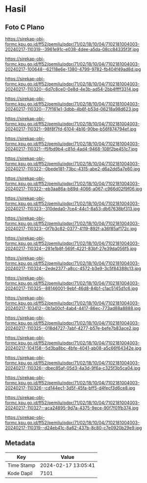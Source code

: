 # Hasil

## Foto C Plano

https://sirekap-obj-formc.kpu.go.id/ff52/pemilu/pdpr/71/02/18/10/04/7102181004003-20240217-110319--3961e91c-e038-4dee-a5da-08cc84335f3f.jpg

https://sirekap-obj-formc.kpu.go.id/ff52/pemilu/pdpr/71/02/18/10/04/7102181004003-20240217-100648--62118e6e-1380-4799-9782-fb404f49ad8d.jpg

https://sirekap-obj-formc.kpu.go.id/ff52/pemilu/pdpr/71/02/18/10/04/7102181004003-20240217-110320--6d7c8ce0-0e8d-4e3b-ad54-2bb4ffff3314.jpg

https://sirekap-obj-formc.kpu.go.id/ff52/pemilu/pdpr/71/02/18/10/04/7102181004003-20240217-110320--77f161e1-3dbb-4b6f-b53d-06218a98d623.jpg

https://sirekap-obj-formc.kpu.go.id/ff52/pemilu/pdpr/71/02/18/10/04/7102181004003-20240217-110321--98f8f7fd-6104-4b16-90be-b56f874794ef.jpg

https://sirekap-obj-formc.kpu.go.id/ff52/pemilu/pdpr/71/02/18/10/04/7102181004003-20240217-110321--f5fbd9b4-c81d-4ad4-9468-108f2be451c7.jpg

https://sirekap-obj-formc.kpu.go.id/ff52/pemilu/pdpr/71/02/18/10/04/7102181004003-20240217-110322--0bede181-73bc-4315-abe2-d6a2dd5a7e60.jpg

https://sirekap-obj-formc.kpu.go.id/ff52/pemilu/pdpr/71/02/18/10/04/7102181004003-20240217-110322--eb3aa86a-b89d-4066-a067-c966d02f9f06.jpg

https://sirekap-obj-formc.kpu.go.id/ff52/pemilu/pdpr/71/02/18/10/04/7102181004003-20240217-110323--310deda0-7ce4-44c1-8a53-db67638bf313.jpg

https://sirekap-obj-formc.kpu.go.id/ff52/pemilu/pdpr/71/02/18/10/04/7102181004003-20240217-110323--0f7b3c82-0377-4119-892f-a36f85af172c.jpg

https://sirekap-obj-formc.kpu.go.id/ff52/pemilu/pdpr/71/02/18/10/04/7102181004003-20240217-110324--281e1b8f-569f-4221-83bf-27e39da056f5.jpg

https://sirekap-obj-formc.kpu.go.id/ff52/pemilu/pdpr/71/02/18/10/04/7102181004003-20240217-110324--2ede2377-a8cc-4572-b3e9-3c5f84388c13.jpg

https://sirekap-obj-formc.kpu.go.id/ff52/pemilu/pdpr/71/02/18/10/04/7102181004003-20240217-110325--88146001-9ebf-46d8-84b1-c1ac5145d1c6.jpg

https://sirekap-obj-formc.kpu.go.id/ff52/pemilu/pdpr/71/02/18/10/04/7102181004003-20240217-103412--0b1a00cf-4ab4-4417-86ec-773ad88a8888.jpg

https://sirekap-obj-formc.kpu.go.id/ff52/pemilu/pdpr/71/02/18/10/04/7102181004003-20240217-110325--018d4727-7abf-4277-b57e-befe7b83ace2.jpg

https://sirekap-obj-formc.kpu.go.id/ff52/pemilu/pdpr/71/02/18/10/04/7102181004003-20240217-104158--5d3ba8bc-4bfe-4041-ab08-a5c66f64342e.jpg

https://sirekap-obj-formc.kpu.go.id/ff52/pemilu/pdpr/71/02/18/10/04/7102181004003-20240217-110326--dbec85af-05d3-4a3d-9f6a-c325f3b5ca04.jpg

https://sirekap-obj-formc.kpu.go.id/ff52/pemilu/pdpr/71/02/18/10/04/7102181004003-20240217-110326--cd144ec1-3d5f-45fa-bff5-d4fecf3d6ce8.jpg

https://sirekap-obj-formc.kpu.go.id/ff52/pemilu/pdpr/71/02/18/10/04/7102181004003-20240217-110327--aca24895-9d7a-4375-9ece-90f7f01fb374.jpg

https://sirekap-obj-formc.kpu.go.id/ff52/pemilu/pdpr/71/02/18/10/04/7102181004003-20240217-110319--d24eb41c-8a62-437b-8c80-c7e0920b29e9.jpg


## Metadata

| Key        | Value               |
| ---------- | ------------------- |
| Time Stamp | 2024-02-17 13:05:41 |
| Kode Dapil | 7101                |



